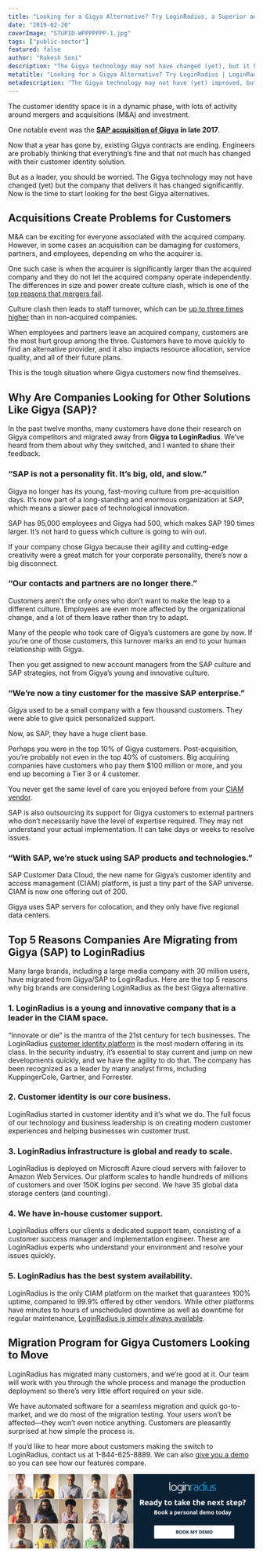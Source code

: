 ```yaml
---
title: "Looking for a Gigya Alternative? Try LoginRadius, a Superior and Modern Identity Platform"
date: "2019-02-20"
coverImage: "STUPID-WPPPPPPP-1.jpg"
tags: ["public-sector"]
featured: false 
author: "Rakesh Soni" 
description: "The Gigya technology may not have changed (yet), but it has dramatically changed the business that provides it. Now is the moment to start searching for the best alternatives to Gigya."
metatitle: "Looking for a Gigya Alternative? Try LoginRadius | LoginRadius"
metadescription: "The Gigya technology may not have (yet) improved, but it has dramatically changed the business that provides it. Now is the time for the best Gigya alternatives to start searching."
---
```


The customer identity space is in a dynamic phase, with lots of activity around mergers and acquisitions (M&A) and investment.

One notable event was the [**SAP acquisition of Gigya**](https://techcrunch.com/2017/09/24/sap-is-buying-identity-management-firm-gigya-for-350m/) **in late 2017**.

Now that a year has gone by, existing Gigya contracts are ending. Engineers are probably thinking that everything’s fine and that not much has changed with their customer identity solution.

But as a leader, you should be worried. The Gigya technology may not have changed (yet) but the company that delivers it has changed significantly. Now is the time to start looking for the best Gigya alternatives.

## Acquisitions Create Problems for Customers

M&A can be exciting for everyone associated with the acquired company. However, in some cases an acquisition can be damaging for customers, partners, and employees, depending on who the acquirer is.

One such case is when the acquirer is significantly larger than the acquired company and they do not let the acquired company operate independently. The differences in size and power create culture clash, which is one of the [top reasons that mergers fail](https://www.aon.com/attachments/thought-leadership/M_A_Survey.pdf).

Culture clash then leads to staff turnover, which can be [up to three times higher](https://www.jamespwalsh.com/Resources/Walsh%20-%201988%20-%20Top%20management%20turnover%20following%20mergers%20and%20acquistions.pdf) than in non-acquired companies.

When employees and partners leave an acquired company, customers are the most hurt group among the three. Customers have to move quickly to find an alternative provider, and it also impacts resource allocation, service quality, and all of their future plans.

This is the tough situation where Gigya customers now find themselves.

## Why Are Companies Looking for Other Solutions Like Gigya (SAP)?

In the past twelve months, many customers have done their research on Gigya competitors and migrated away from **Gigya to LoginRadius**. We’ve heard from them about why they switched, and I wanted to share their feedback.

### **“SAP is not a personality fit. It’s big, old, and slow.”**

Gigya no longer has its young, fast-moving culture from pre-acquisition days. It’s now part of a long-standing and enormous organization at SAP, which means a slower pace of technological innovation.

SAP has 95,000 employees and Gigya had 500, which makes SAP 190 times larger. It’s not hard to guess which culture is going to win out.

If your company chose Gigya because their agility and cutting-edge creativity were a great match for your corporate personality, there’s now a big disconnect.

### **“Our contacts and partners are no longer there.”**

Customers aren’t the only ones who don’t want to make the leap to a different culture. Employees are even more affected by the organizational change, and a lot of them leave rather than try to adapt.

Many of the people who took care of Gigya’s customers are gone by now. If you’re one of those customers, this turnover marks an end to your human relationship with Gigya.

Then you get assigned to new account managers from the SAP culture and SAP strategies, not from Gigya’s young and innovative culture.

### **“We’re now a tiny customer for the massive SAP enterprise.”**

Gigya used to be a small company with a few thousand customers. They were able to give quick personalized support.

Now, as SAP, they have a huge client base.

Perhaps you were in the top 10% of Gigya customers. Post-acquisition, you’re probably not even in the top 40% of customers. Big acquiring companies have customers who pay them $100 million or more, and you end up becoming a Tier 3 or 4 customer.

You never get the same level of care you enjoyed before from your [CIAM vendor](https://www.loginradius.com/).

SAP is also outsourcing its support for Gigya customers to external partners who don’t necessarily have the level of expertise required. They may not understand your actual implementation. It can take days or weeks to resolve issues.

### **“With SAP, we’re stuck using SAP products and technologies.”**

SAP Customer Data Cloud, the new name for Gigya’s customer identity and access management (CIAM) platform, is just a tiny part of the SAP universe. CIAM is now one offering out of 200.

Gigya uses SAP servers for colocation, and they only have five regional data centers.

## Top 5 Reasons Companies Are Migrating from Gigya (SAP) to LoginRadius

Many large brands, including a large media company with 30 million users, have migrated from Gigya/SAP to LoginRadius. Here are the top 5 reasons why big brands are considering LoginRadius as the best Gigya alternative.

### 1\. LoginRadius is a young and innovative company that is a leader in the CIAM space.

“Innovate or die” is the mantra of the 21st century for tech businesses. The LoginRadius [customer identity platform](https://www.linkedin.com/pulse/loginradius-our-evolution-end-to-end-customer-identity-rakesh-soni/) is the most modern offering in its class. In the security industry, it’s essential to stay current and jump on new developments quickly, and we have the agility to do that. The company has been recognized as a leader by many analyst firms, including KuppingerCole, Gartner, and Forrester.

### 2\. Customer identity is our core business.

LoginRadius started in customer identity and it’s what we do. The full focus of our technology and business leadership is on creating modern customer experiences and helping businesses win customer trust.

### 3\. LoginRadius infrastructure is global and ready to scale.

LoginRadius is deployed on Microsoft Azure cloud servers with failover to Amazon Web Services. Our platform scales to handle hundreds of millions of customers and over 150K logins per second. We have 35 global data storage centers (and counting).

### 4\. We have in-house customer support.

LoginRadius offers our clients a dedicated support team, consisting of a customer success manager and implementation engineer. These are LoginRadius experts who understand your environment and resolve your issues quickly.

### 5\. LoginRadius has the best system availability.

LoginRadius is the only CIAM platform on the market that guarantees 100% uptime, compared to 99.9% offered by other vendors. While other platforms have minutes to hours of unscheduled downtime as well as downtime for regular maintenance, [LoginRadius is simply always available](https://www.loginradius.com/).

## Migration Program for Gigya Customers Looking to Move

LoginRadius has migrated many customers, and we’re good at it. Our team will work with you through the whole process and manage the production deployment so there’s very little effort required on your side.

We have automated software for a seamless migration and quick go-to-market, and we do most of the migration testing. Your users won’t be affected—they won’t even notice anything. Customers are pleasantly surprised at how simple the process is.

If you’d like to hear more about customers making the switch to LoginRadius, contact us at 1-844-625-8889. We can also [give you a demo](https://www.loginradius.com/schedule-demo/) so you can see how our features compare.

[![](CTA-Graphics-for-Blogs-V02.01-14-1024x310.png)](https://www.loginradius.com/book-a-demo/)
